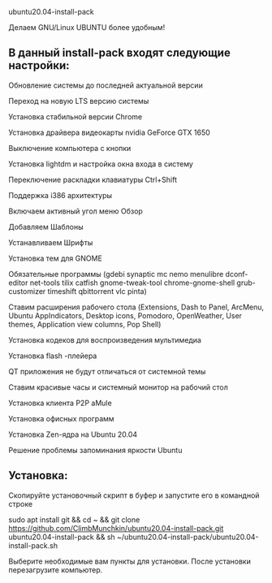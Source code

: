 ubuntu20.04-install-pack

Делаем GNU/Linux UBUNTU более удобным!

В данный install-pack входят следующие настройки:
------------------------------------------------

Обновление системы до последней актуальной версии

Переход на новую LTS версию системы

Установка стабильной версии Chrome

Установка драйвера видеокарты nvidia GeForce GTX 1650

Выключение компьютера с кнопки

Установка lightdm и настройка окна входа в систему

Переключение раскладки клавиатуры Ctrl+Shift

Поддержка i386 архитектуры

Включаем активный угол меню Обзор

Добавляем Шаблоны

Устанавливаем Шрифты 

Установка тем для GNOME

Обязательные программы (gdebi synaptic mc nemo menulibre dconf-editor net-tools tilix catfish gnome-tweak-tool chrome-gnome-shell grub-customizer timeshift qbittorrent vlc pinta)

Ставим расширения рабочего стола (Extensions, Dash to Panel, ArcMenu, Ubuntu AppIndicators, Desktop icons, Pomodoro, OpenWeather, User themes, Application view columns, Pop Shell)

Установка кодеков для воспроизведения мультимедиа

Установка flash -плейера

QT приложения не будут отличаться от системной темы

Ставим красивые часы и системный монитор на рабочий стол

Установка клиента P2P aMule

Установка офисных программ

Установка Zen-ядра на Ubuntu 20.04

Решение проблемы запоминания яркости Ubuntu

Установка:
---------

Скопируйте установочный скрипт в буфер и запустите его  в командной строке
 
sudo apt install git && cd ~ &&
git clone https://github.com/ClimbMunchkin/ubuntu20.04-install-pack.git ubuntu20.04-install-pack &&
sh ~/ubuntu20.04-install-pack/ubuntu20.04-install-pack.sh

Выберите необходимые вам пункты для установки. После установки перезагрузите компьютер.
